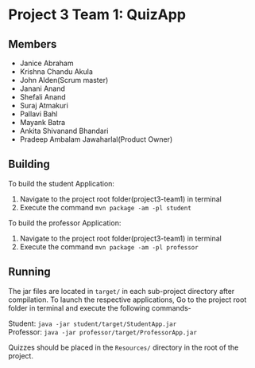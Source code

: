 # Project 3 Team 1: QuizApp  

## Members
 - Janice Abraham
 - Krishna Chandu Akula
 - John Alden(Scrum master)
 - Janani Anand
 - Shefali Anand
 - Suraj Atmakuri
 - Pallavi Bahl
 - Mayank Batra
 - Ankita Shivanand Bhandari
 - Pradeep Ambalam Jawaharlal(Product Owner)

## Building

To build the student Application:
1. Navigate to the project root folder(project3-team1) in terminal
2. Execute the command `mvn package -am -pl student` 


To build the professor Application: 
1. Navigate to the project root folder(project3-team1) in terminal
2. Execute the command `mvn package -am -pl professor` 
          

## Running

The jar files are located in `target/` in each sub-project directory after compilation.
To launch the respective applications, Go to the project root folder in terminal and execute the following commands-

Student: `java -jar student/target/StudentApp.jar`  
Professor: `java -jar professor/target/ProfessorApp.jar`  

Quizzes should be placed in the `Resources/` directory in the root of the project.  
